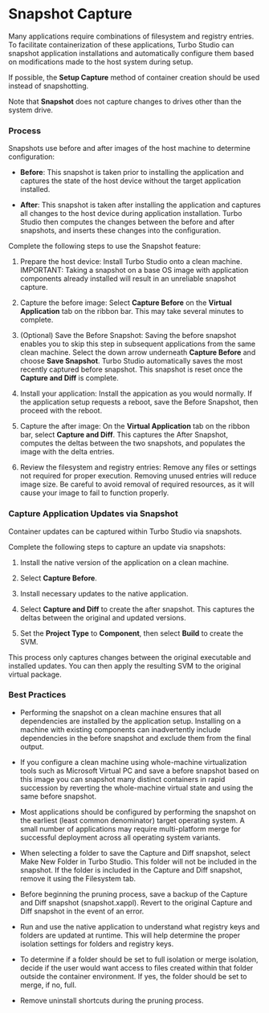 # Snapshot Capture

Many applications require combinations of filesystem and registry entries. To facilitate containerization of these applications, Turbo Studio can snapshot application installations and automatically configure them based on modifications made to the host system during setup.

If possible, the **Setup Capture** method of container creation should be used instead of snapshotting.

Note that **Snapshot** does not capture changes to drives other than the system drive.

### Process

Snapshots use before and after images of the host machine to determine configuration:

- **Before**: This snapshot is taken prior to installing the application and captures the state of the host device without the target application installed.

- **After**: This snapshot is taken after installing the application and captures all changes to the host device during application installation. Turbo Studio then computes the changes between the before and after snapshots, and inserts these changes into the configuration.

Complete the following steps to use the Snapshot feature:

1. Prepare the host device: Install Turbo Studio onto a clean machine. IMPORTANT: Taking a snapshot on a base OS image with application components already installed will result in an unreliable snapshot capture.

2. Capture the before image: Select **Capture Before** on the **Virtual Application** tab on the ribbon bar. This may take several minutes to complete.

3. (Optional) Save the Before Snapshot: Saving the before snapshot enables you to skip this step in subsequent applications from the same clean machine. Select the down arrow underneath **Capture Before** and choose **Save Snapshot**. Turbo Studio automatically saves the most recently captured before snapshot. This snapshot is reset once the **Capture and Diff** is complete.

4. Install your application: Install the appication as you would normally. If the application setup requests a reboot, save the Before Snapshot, then proceed with the reboot.

5. Capture the after image: On the **Virtual Application** tab on the ribbon bar, select **Capture and Diff**.  This captures the After Snapshot, computes the deltas between the two snapshots, and populates the image with the delta entries.

6. Review the filesystem and registry entries:  Remove any files or settings not required for proper execution. Removing unused entries will reduce image size. Be careful to avoid removal of required resources, as it will cause your image to fail to function properly.

### Capture Application Updates via Snapshot

Container updates can be captured within Turbo Studio via snapshots.

Complete the following steps to capture an update via snapshots:

1. Install the native version of the application on a clean machine.

2. Select **Capture Before**.

3. Install necessary updates to the native application.

4. Select **Capture and Diff** to create the after snapshot. This captures the deltas between the original and updated versions.

5. Set the **Project Type** to **Component**, then select **Build** to create the SVM.

This process only captures changes between the original executable and installed updates. You can then apply the resulting SVM to the original virtual package.

### Best Practices

- Performing the snapshot on a clean machine ensures that all dependencies are installed by the application setup. Installing on a machine with existing components can inadvertently include dependencies in the before snapshot and exclude them from the final output.

- If you configure a clean machine using whole-machine virtualization tools such as Microsoft Virtual PC and save a before snapshot based on this image you can snapshot many distinct containers in rapid succession by reverting the whole-machine virtual state and using the same before snapshot.

- Most applications should be configured by performing the snapshot on the earliest (least common denominator) target operating system. A small number of applications may require multi-platform merge for successful deployment across all operating system variants.

- When selecting a folder to save the Capture and Diff snapshot, select Make New Folder in Turbo Studio. This folder will not be included in the snapshot. If the folder is included in the Capture and Diff snapshot, remove it using the Filesystem tab.

- Before beginning the pruning process, save a backup of the Capture and Diff snapshot (snapshot.xappl). Revert to the original Capture and Diff snapshot in the event of an error.

- Run and use the native application to understand what registry keys and folders are updated at runtime. This will help determine the proper isolation settings for folders and registry keys.

- To determine if a folder should be set to full isolation or merge isolation, decide if the user would want access to files created within that folder outside the container environment. If yes, the folder should be set to merge, if no, full.

- Remove uninstall shortcuts during the pruning process.
